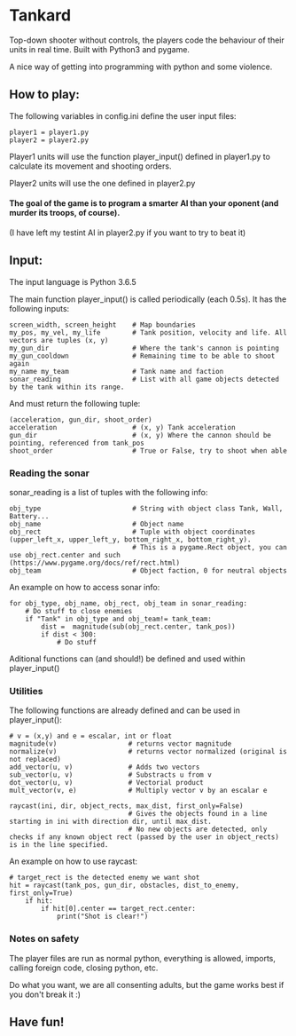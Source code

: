 # Tankard
Top-down shooter without controls, the players code the behaviour of their units in real time. Built with Python3 and pygame.

A nice way of getting into programming with python and some violence.

## How to play:

The following variables in config.ini define the user input files:

```
player1 = player1.py
player2 = player2.py
```

Player1 units will use the function player_input() defined in player1.py to calculate its movement and shooting orders.

Player2 units will use the one defined in player2.py

#### The goal of the game is to program a smarter AI than your oponent (and murder its troops, of course).

(I have left my testint AI in player2.py if you want to try to beat it)

## Input:

The input language is Python 3.6.5

The main function player_input() is called periodically (each 0.5s).
It has the following inputs:

```
screen_width, screen_height    # Map boundaries
my_pos, my_vel, my_life        # Tank position, velocity and life. All vectors are tuples (x, y)
my_gun_dir                     # Where the tank's cannon is pointing
my_gun_cooldown                # Remaining time to be able to shoot again
my_name my_team                # Tank name and faction
sonar_reading                  # List with all game objects detected by the tank within its range.
```   
And must return the following tuple:

```   
(acceleration, gun_dir, shoot_order)
acceleration                   # (x, y) Tank acceleration
gun_dir                        # (x, y) Where the cannon should be pointing, referenced from tank_pos
shoot_order                    # True or False, try to shoot when able
```   

### Reading the sonar
sonar_reading is a list of tuples with the following info:    
```   
obj_type                       # String with object class Tank, Wall, Battery... 
obj_name                       # Object name
obj_rect                       # Tuple with object coordinates (upper_left_x, upper_left_y, bottom_right_x, bottom_right_y).
                               # This is a pygame.Rect object, you can use obj_rect.center and such (https://www.pygame.org/docs/ref/rect.html)
obj_team                       # Object faction, 0 for neutral objects
```   

An example on how to access sonar info:
```   
for obj_type, obj_name, obj_rect, obj_team in sonar_reading:
    # Do stuff to close enemies
    if "Tank" in obj_type and obj_team!= tank_team:
        dist =  magnitude(sub(obj_rect.center, tank_pos))
        if dist < 300:
            # Do stuff
```   

Aditional functions can (and should!) be defined and used within player_input()

### Utilities
The following functions are already defined and can be used in player_input():

```   
# v = (x,y) and e = escalar, int or float
magnitude(v)                  # returns vector magnitude
normalize(v)                  # returns vector normalized (original is not replaced)
add_vector(u, v)              # Adds two vectors
sub_vector(u, v)              # Substracts u from v
dot_vector(u, v)              # Vectorial product
mult_vector(v, e)             # Multiply vector v by an escalar e

raycast(ini, dir, object_rects, max_dist, first_only=False)
                              # Gives the objects found in a line starting in ini with direction dir, until max_dist. 
                              # No new objects are detected, only checks if any known object rect (passed by the user in object_rects) is in the line specified.
```
An example on how to use raycast:
```
# target_rect is the detected enemy we want shot
hit = raycast(tank_pos, gun_dir, obstacles, dist_to_enemy, first_only=True)
    if hit:
        if hit[0].center == target_rect.center:
            print("Shot is clear!")
```
### Notes on safety
The player files are run as normal python, everything is allowed, imports, calling foreign code, closing python, etc.

Do what you want, we are all consenting adults, but the game works best if you don't break it :)

## Have fun!
